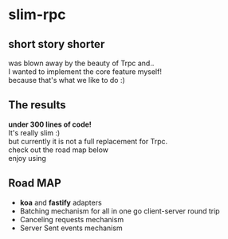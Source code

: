 # slim-rpc
## short story shorter
was blown away by the beauty of Trpc and.. <br>
I wanted to implement the core feature myself! <br>
because that's what we like to do :)
## The results
**under 300 lines of code!** <br>
It's really slim :)<br>
but currently it is not a full replacement for Trpc. <br>
check out the road map below
<br>
enjoy using

## Road MAP
* **koa** and **fastify** adapters
* Batching mechanism for all in one go client-server round trip
* Canceling requests mechanism
* Server Sent events mechanism